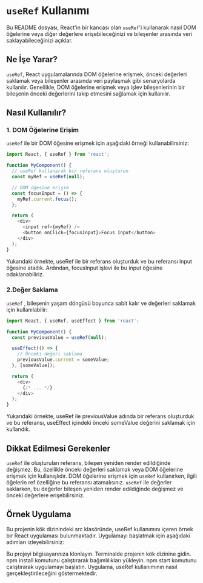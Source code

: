 # `useRef` Kullanımı

Bu README dosyası, React'in bir kancası olan `useRef`'i kullanarak nasıl DOM öğelerine veya diğer değerlere erişebileceğinizi ve bileşenler arasında veri saklayabileceğinizi açıklar.

## Ne İşe Yarar?

`useRef`, React uygulamalarında DOM öğelerine erişmek, önceki değerleri saklamak veya bileşenler arasında veri paylaşmak gibi senaryolarda kullanılır. Genellikle, DOM öğelerine erişmek veya işlev bileşenlerinin bir bileşenin önceki değerlerini takip etmesini sağlamak için kullanılır.

## Nasıl Kullanılır?

### 1. DOM Öğelerine Erişim

`useRef` ile bir DOM öğesine erişmek için aşağıdaki örneği kullanabilirsiniz:

```javascript
import React, { useRef } from 'react';

function MyComponent() {
  // useRef kullanarak bir referans oluşturun
  const myRef = useRef(null);

  // DOM öğesine erişim
  const focusInput = () => {
    myRef.current.focus();
  };

  return (
    <div>
      <input ref={myRef} />
      <button onClick={focusInput}>Focus Input</button>
    </div>
  );
}

```

Yukarıdaki örnekte, useRef ile bir referans oluşturduk ve bu referansı input öğesine atadık. Ardından, focusInput işlevi ile bu input öğesine odaklanabiliriz.

### 2.Değer Saklama

`useRef` , bileşenin yaşam döngüsü boyunca sabit kalır ve değerleri saklamak için kullanılabilir:

```javascript
import React, { useRef, useEffect } from 'react';

function MyComponent() {
  const previousValue = useRef(null);

  useEffect(() => {
    // Önceki değeri saklama
    previousValue.current = someValue;
  }, [someValue]);

  return (
    <div>
      {/* ... */}
    </div>
  );
}

```

Yukarıdaki örnekte, useRef ile previousValue adında bir referans oluşturduk ve bu referansı, useEffect içindeki önceki someValue değerini saklamak için kullandık.

## Dikkat Edilmesi Gerekenler

`useRef` ile oluşturulan referans, bileşen yeniden render edildiğinde değişmez. Bu, özellikle önceki değerleri saklamak veya DOM öğelerine erişmek için kullanışlıdır.
DOM öğelerine erişmek için `useRef` kullanırken, ilgili öğelerin ref özelliğine bu referansı atamalısınız.
`useRef` ile değerler saklarken, bu değerler bileşen yeniden render edildiğinde değişmez ve önceki değerlere erişebilirsiniz.

## Örnek Uygulama
Bu projenin kök dizinindeki src klasöründe, useRef kullanımını içeren örnek bir React uygulaması bulunmaktadır. Uygulamayı başlatmak için aşağıdaki adımları izleyebilirsiniz:

Bu projeyi bilgisayarınıza klonlayın.
Terminalde projenin kök dizinine gidin.
npm install komutunu çalıştırarak bağımlılıkları yükleyin.
npm start komutunu çalıştırarak uygulamayı başlatın.
Uygulama, useRef kullanımının nasıl gerçekleştirileceğini göstermektedir.